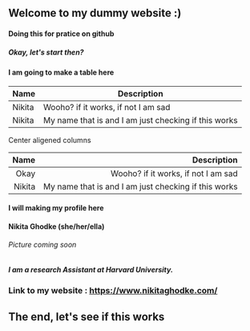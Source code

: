 ## Welcome to my dummy website :)
#### Doing this for pratice on github


##### Okay, let's start then?


#### I am going to make a table here
 
| Name    | Description |
| -----   | ----------- |
| Nikita  | Wooho? if it works, if not I am sad| 
| Nikita  | My name that is and I am just checking if this works | 

Center aligened columns 

| Name    | Description |
| ----:   | ----------: |
| Okay    | Wooho? if it works, if not I am sad| 
| Nikita  | My name that is and I am just checking if this works | 

#### I will making my profile here

#### Nikita Ghodke (she/her/ella)

###### Picture coming soon


##### I am a research Assistant at Harvard University.

### Link to my website : https://www.nikitaghodke.com/


## The end, let's see if this works 





